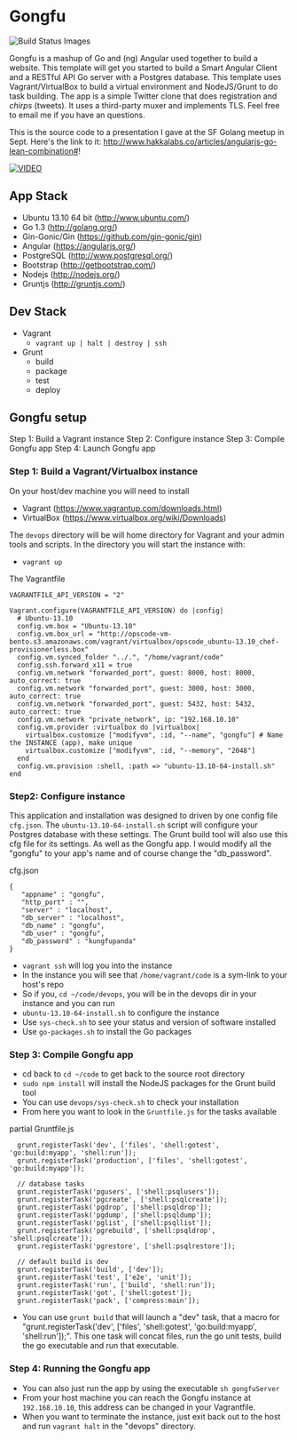 # Gongfu

<img src="https://travis-ci.org/kyledinh/gongfu.svg" data-bindattr-14="14" title="Build Status Images">

Gongfu is a mashup of Go and (ng) Angular used together to build a website. This template will get you started to build a Smart Angular Client and a RESTful API Go server with a Postgres database. This template uses Vagrant/VirtualBox to build a virtual environment and NodeJS/Grunt to do task building. The app is a simple Twitter clone that does registration and *chirps* (tweets). It uses a third-party muxer and implements TLS. Feel free to email me if you have an questions.

This is the source code to a presentation I gave at the SF Golang meetup in Sept. Here's the link to it: http://www.hakkalabs.co/articles/angularjs-go-lean-combination#!

[![VIDEO](http://img.youtube.com/vi/0arV-k8OPMg/0.jpg)](http://www.youtube.com/watch?v=0arV-k8OPMg)

## App Stack
* Ubuntu 13.10 64 bit (http://www.ubuntu.com/)
* Go 1.3 (http://golang.org/)
* Gin-Gonic/Gin (https://github.com/gin-gonic/gin) 
* Angular (https://angularjs.org/)
* PostgreSQL (http://www.postgresql.org/)
* Bootstrap (http://getbootstrap.com/)
* Nodejs (http://nodejs.org/)
* Gruntjs (http://gruntjs.com/)

## Dev Stack
* Vagrant
	* `vagrant up | halt | destroy | ssh`
* Grunt  
	* build
	* package
	* test
	* deploy

## Gongfu setup
Step 1: Build a Vagrant instance
Step 2: Configure instance
Step 3: Compile Gongfu app
Step 4: Launch Gongfu app

### Step 1: Build a Vagrant/Virtualbox instance

On your host/dev machine you will need to install

* Vagrant (https://www.vagrantup.com/downloads.html)
* VirtualBox (https://www.virtualbox.org/wiki/Downloads)

The `devops` directory will be will home directory for Vagrant and your admin tools and scripts. In the directory you will start the instance with:

* `vagrant up`

The Vagrantfile
```
VAGRANTFILE_API_VERSION = "2"

Vagrant.configure(VAGRANTFILE_API_VERSION) do |config|
  # Ubuntu-13.10
  config.vm.box = "Ubuntu-13.10"
  config.vm.box_url = "http://opscode-vm-bento.s3.amazonaws.com/vagrant/virtualbox/opscode_ubuntu-13.10_chef-provisionerless.box"
  config.vm.synced_folder "../.", "/home/vagrant/code"
  config.ssh.forward_x11 = true
  config.vm.network "forwarded_port", guest: 8000, host: 8000, auto_correct: true
  config.vm.network "forwarded_port", guest: 3000, host: 3000, auto_correct: true
  config.vm.network "forwarded_port", guest: 5432, host: 5432, auto_correct: true
  config.vm.network "private_network", ip: "192.168.10.10"
  config.vm.provider :virtualbox do |virtualbox|
    virtualbox.customize ["modifyvm", :id, "--name", "gongfu"] # Name the INSTANCE (app), make unique
    virtualbox.customize ["modifyvm", :id, "--memory", "2048"]
  end
  config.vm.provision :shell, :path => "ubuntu-13.10-64-install.sh"
end

```


### Step2: Configure instance

This application and installation was designed to driven by one config file `cfg.json`. The `ubuntu-13.10-64-install.sh` script will configure your Postgres database with these settings. The Grunt build tool will also use this cfg file for its settings. As well as the Gongfu app. I would modify all the "gongfu" to your app's name and of course change the "db_password".

cfg.json
```
{
   "appname" : "gongfu",
   "http_port" : "",
   "server" : "localhost",
   "db_server" : "localhost",
   "db_name" : "gongfu",
   "db_user" : "gongfu",
   "db_password" : "kungfupanda"
}
```

* `vagrant ssh`  will log you into the instance
* In the instance you will see that `/home/vagrant/code` is a sym-link to your host's repo
* So if you, `cd ~/code/devops`, you will be in the devops dir in your instance and you can run
* `ubuntu-13.10-64-install.sh` to configure the instance
* Use `sys-check.sh` to see your status and version of software installed
* Use `go-packages.sh` to install the Go packages


### Step 3: Compile Gongfu app

* cd back to `cd ~/code` to get back to the source root directory
* `sudo npm install` will install the NodeJS packages for the Grunt build tool
* You can use `devops/sys-check.sh` to check your installation
* From here you want to look in the `Gruntfile.js` for the tasks available

partial Gruntfile.js
```
  grunt.registerTask('dev', ['files', 'shell:gotest', 'go:build:myapp', 'shell:run']);
  grunt.registerTask('production', ['files', 'shell:gotest', 'go:build:myapp']);

  // database tasks
  grunt.registerTask('pgusers', ['shell:psqlusers']);
  grunt.registerTask('pgcreate', ['shell:psqlcreate']);
  grunt.registerTask('pgdrop', ['shell:psqldrop']);
  grunt.registerTask('pgdump', ['shell:psqldump']);
  grunt.registerTask('pglist', ['shell:psqllist']);
  grunt.registerTask('pgrebuild', ['shell:psqldrop', 'shell:psqlcreate']);
  grunt.registerTask('pgrestore', ['shell:psqlrestore']);

  // default build is dev
  grunt.registerTask('build', ['dev']);
  grunt.registerTask('test', ['e2e', 'unit']);
  grunt.registerTask('run', ['build', 'shell:run']);
  grunt.registerTask('got', ['shell:gotest']);
  grunt.registerTask('pack', ['compress:main']);
```
* You can use `grunt build` that will launch a "dev" task, that a macro for "grunt.registerTask('dev', ['files', 'shell:gotest', 'go:build:myapp', 'shell:run']);". This one task will concat files, run the go unit tests, build the go executable and run that executable.


### Step 4: Running the Gongfu app

* You can also just run the app by using the executable `sh gongfuServer`
* From your host machine you can reach the Gongfu instance at `192.168.10.10`, this address can be changed in your Vagrantfile.
* When you want to terminate the instance, just exit back out to the host and run `vagrant halt` in the "devops" directory.



